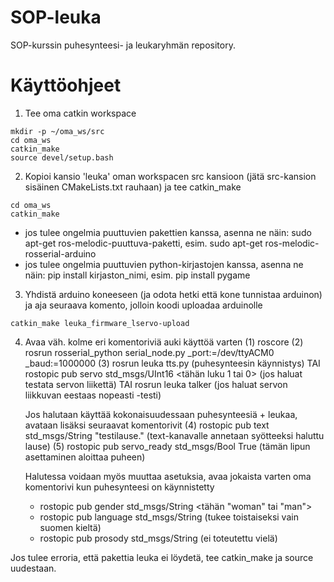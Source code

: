 # SOP-leuka
SOP-kurssin puhesynteesi- ja leukaryhmän repository.


# Käyttöohjeet

1. Tee oma catkin workspace
  ```
mkdir -p ~/oma_ws/src
cd oma_ws
catkin_make
source devel/setup.bash
  ```

2. Kopioi kansio 'leuka' oman workspacen src kansioon (jätä src-kansion sisäinen CMakeLists.txt rauhaan) ja tee catkin_make
```
cd oma_ws
catkin_make
```
  - jos tulee ongelmia puuttuvien pakettien kanssa, asenna ne näin: sudo apt-get ros-melodic-puuttuva-paketti, esim. sudo apt-get ros-melodic-rosserial-arduino
  - jos tulee ongelmia puuttuvien python-kirjastojen kanssa, asenna ne näin: pip install kirjaston_nimi, esim. pip install pygame

3. Yhdistä arduino koneeseen (ja odota hetki että kone tunnistaa arduinon) ja aja seuraava komento, jolloin koodi uploadaa arduinolle
```
catkin_make leuka_firmware_lservo-upload
```

4. Avaa väh. kolme eri komentoriviä auki käyttöä varten
	(1) roscore
	(2) rosrun rosserial_python serial_node.py _port:=/dev/ttyACM0 _baud:=1000000
	(3) rosrun leuka tts.py   (puhesynteesin käynnistys)
	TAI rostopic pub servo std_msgs/UInt16 <tähän luku 1 tai 0> (jos haluat testata servon liikettä)
	TAI rosrun leuka talker   (jos haluat servon liikkuvan eestaas nopeasti -testi)

	Jos halutaan käyttää kokonaisuudessaan puhesynteesiä + leukaa, avataan lisäksi seuraavat komentorivit
	(4) rostopic pub text std_msgs/String "testilause."   (text-kanavalle annetaan syötteeksi haluttu lause)
	(5) rostopic pub servo_ready std_msgs/Bool True       (tämän lipun asettaminen aloittaa puheen)

	Halutessa voidaan myös muuttaa asetuksia, avaa jokaista varten oma komentorivi kun puhesynteesi on käynnistetty
	- rostopic pub gender std_msgs/String <tähän "woman" tai "man">
	- rostopic pub language std_msgs/String <kieli>  (tukee toistaiseksi vain suomen kieltä)
	- rostopic pub prosody std_msgs/String <asetus>  (ei toteutettu vielä)

Jos tulee erroria, että pakettia leuka ei löydetä, tee catkin_make ja source uudestaan. 




